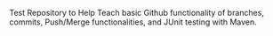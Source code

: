 Test Repository to Help Teach basic Github functionality of branches, commits, Push/Merge functionalities, and JUnit testing with Maven.
